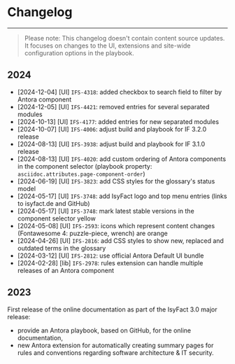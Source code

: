 # Changelog

---
> Please note: This changelog doesn't contain content source updates. 
It focuses on changes to the UI, extensions and site-wide configuration options in the playbook.

## 2024
- [2024-12-04] [UI] `IFS-4318`: added checkbox to search field to filter by Antora component
- [2024-12-05] [UI] `IFS-4421`: removed entries for several separated modules
- [2024-10-13] [UI] `IFS-4177`: added entries for new separated modules
- [2024-10-07] [UI] `IFS-4006`: adjust build and playbook for IF 3.2.0 release
- [2024-08-13] [UI] `IFS-3938`: adjust build and playbook for IF 3.1.0 release
- [2024-08-13] [UI] `IFS-4020`: add custom ordering of Antora components in the component selector (playbook property: `asciidoc.attributes.page-component-order`)
- [2024-06-19] [UI] `IFS-3823`: add CSS styles for the glossary's status model
- [2024-05-17] [UI] `IFS-3748`: add IsyFact logo and top menu entries (links to isyfact.de and GitHub)
- [2024-05-17] [UI] `IFS-3748`: mark latest stable versions in the component selector yellow
- [2024-05-08] [UI] `IFS-2593`: icons which represent content changes (Fontawesome 4: puzzle-piece, wrench) are orange
- [2024-04-26] [UI] `IFS-2816`: add CSS styles to show new, replaced and outdated terms in the glossary
- [2024-03-12] [UI] `IFS-2812`: use official Antora Default UI bundle
- [2024-02-28] [lib] `IFS-2978`: rules extension can handle multiple releases of an Antora component

## 2023

First release of the online documentation as part of the IsyFact 3.0 major release:

- provide an Antora playbook, based on GitHub, for the online documentation,
- new Antora extension for automatically creating summary pages for rules and conventions regarding software architecture & IT security.

